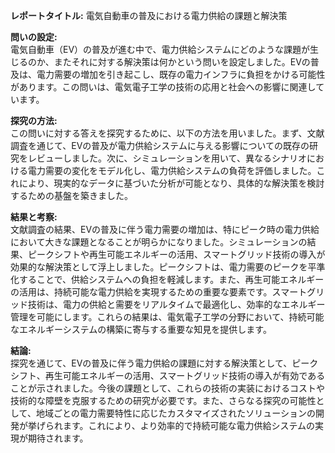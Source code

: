 **レポートタイトル:** 電気自動車の普及における電力供給の課題と解決策

**問いの設定:**  
電気自動車（EV）の普及が進む中で、電力供給システムにどのような課題が生じるのか、またそれに対する解決策は何かという問いを設定しました。EVの普及は、電力需要の増加を引き起こし、既存の電力インフラに負担をかける可能性があります。この問いは、電気電子工学の技術の応用と社会への影響に関連しています。

**探究の方法:**  
この問いに対する答えを探究するために、以下の方法を用いました。まず、文献調査を通じて、EVの普及が電力供給システムに与える影響についての既存の研究をレビューしました。次に、シミュレーションを用いて、異なるシナリオにおける電力需要の変化をモデル化し、電力供給システムの負荷を評価しました。これにより、現実的なデータに基づいた分析が可能となり、具体的な解決策を検討するための基盤を築きました。

**結果と考察:**  
文献調査の結果、EVの普及に伴う電力需要の増加は、特にピーク時の電力供給において大きな課題となることが明らかになりました。シミュレーションの結果、ピークシフトや再生可能エネルギーの活用、スマートグリッド技術の導入が効果的な解決策として浮上しました。ピークシフトは、電力需要のピークを平準化することで、供給システムへの負担を軽減します。また、再生可能エネルギーの活用は、持続可能な電力供給を実現するための重要な要素です。スマートグリッド技術は、電力の供給と需要をリアルタイムで最適化し、効率的なエネルギー管理を可能にします。これらの結果は、電気電子工学の分野において、持続可能なエネルギーシステムの構築に寄与する重要な知見を提供します。

**結論:**  
探究を通じて、EVの普及に伴う電力供給の課題に対する解決策として、ピークシフト、再生可能エネルギーの活用、スマートグリッド技術の導入が有効であることが示されました。今後の課題として、これらの技術の実装におけるコストや技術的な障壁を克服するための研究が必要です。また、さらなる探究の可能性として、地域ごとの電力需要特性に応じたカスタマイズされたソリューションの開発が挙げられます。これにより、より効率的で持続可能な電力供給システムの実現が期待されます。